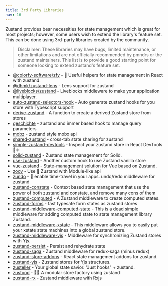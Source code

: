 ```yaml
---
title: 3rd Party Libraries
nav: 16
---
```


Zustand provides bear necessities for state management which is great for most projects; however, some users wish to extend the library's feature set. This can be done using 3rd-party libraries created by the community.

> Disclaimer: These libraries may have bugs, limited maintenance, or other limitations and are not officially recommended by pmndrs or the zustand maintainers. This list is to provide a good starting point for someone looking to extend zustand's feature set.

- [@colorfy-software/zfy](https://colorfy-software.gitbook.io/zfy/) - 🧸 Useful helpers for state management in React with zustand.
- [@dhmk/zustand-lens](https://github.com/dhmk083/dhmk-zustand-lens) - Lens support for zustand
- [@liveblocks/zustand](https://github.com/liveblocks/liveblocks/tree/main/packages/liveblocks-zustand) - Liveblocks middleware to make your application multiplayer.
- [auto-zustand-selectors-hook](https://github.com/Albert-Gao/auto-zustand-selectors-hook) - Auto generate zustand hooks for you store with Typescript support
- [derive-zustand](https://github.com/dai-shi/derive-zustand) - A function to create a derived Zustand store from stores
- [geschichte](https://github.com/BowlingX/geschichte) - zustand and immer based hook to manage query parameters
- [mobz](https://github.com/2A5F/Mobz) - zustand style mobx api
- [shared-zustand](https://github.com/Tom-Julux/shared-zustand) - cross-tab state sharing for zustand
- [simple-zustand-devtools](https://github.com/beerose/simple-zustand-devtools) - Inspect your zustand store in React DevTools 🐻⚛️
- [solid-zustand](https://github.com/wobsoriano/solid-zustand) - Zustand state management for Solid.
- [use-zustand](https://github.com/dai-shi/use-zustand) - Another custom hook to use Zustand vanilla store
- [vue-zustand](https://github.com/wobsoriano/vue-zustand) - State-management solution for Vue based on Zustand.
- [zoov](https://github.com/InfiniteXyy/zoov) - Use 🐻 Zustand with Module-like api
- [zundo](https://github.com/charkour/zundo) - 🍜 enable time-travel in your apps. undo/redo middleware for zustand
- [zustand-constate](https://github.com/ntvinhit/zustand-constate) - Context based state management that use the power of both zustand and constate, and remove many cons of them
- [zustand-computed](https://github.com/chrisvander/zustand-computed) - A Zustand middleware to create computed states.
- [zustand-forms](https://github.com/Conduct/zustand-forms) - fast typesafe form states as zustand stores
- [zustand-middleware-computed-state](https://github.com/cmlarsen/zustand-middleware-computed-state) - This is a dead simple middleware for adding computed state to state management library Zustand.
- [zustand-middleware-xstate](https://github.com/biowaffeln/zustand-middleware-xstate) - This middleware allows you to easily put your xstate state machines into a global zustand store.
- [zustand-middleware-yjs](https://github.com/joebobmiles/zustand-middleware-yjs) - Middleware for synchronizing Zustand stores with Yjs.
- [zustand-persist](https://github.com/roadmanfong/zustand-persist) - Persist and rehydrate state
- [zustand-saga](https://github.com/Nowsta/zustand-saga) - Zustand middleware for redux-saga (minus redux)
- [zustand-store-addons](https://github.com/Diablow/zustand-store-addons) - React state management addons for zustand.
- [zustand-yjs](https://github.com/tandem-pt/zustand-yjs) - Zustand stores for Yjs structures.
- [zusteller](https://github.com/timkindberg/zusteller) - Your global state savior. "Just hooks" + zustand.
- [zustood](https://github.com/udecode/zustood) - 🐻‍❄️ A modular store factory using zustand
- [zustand-rx](https://github.com/patdx/zustand-rx) - Zustand middleware with Rxjs
